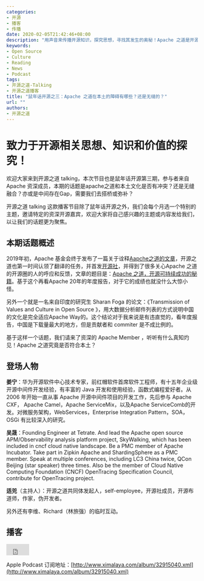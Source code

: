 ```yaml
---
categories:
- 开源
- 播客
- 传播
date: 2020-02-05T21:42:46+08:00
description: "用声音来传播开源知识，探究思想，寻找其发生的奥秘！Apache 之道是开源领域中的灯塔之一，从public good，到个体为单位，再到邮件列表与异步决策、乃至脍炙人口的共同体大于代码.....这些和本土文化是否冲突？或者有什么桥梁需要构建？本期播客深度探讨、灵魂拷问。"
keywords:
- Open Source
- Culture
- Reading
- News
- Podcast
tags:
- 开源之道-Talking
- 开源之道播客
title: "鼠年话开源之三：Apache 之道在本土的障碍有哪些？还是无缝的？"
url: ""
authors:
- 开源之道
---
```


# 致力于开源相关思想、知识和价值的探究！

欢迎大家来到开源之道 talking，本次节目也是鼠年话开源第三期，参与者来自 Apache 资深成员，本期的话题是apache之道和本土文化是否有冲突？还是无缝融合？亦或是中间存在Gap，需要我们去搭桥或弥补？

开源之道 talking 这款播客节目除了鼠年话开源之外，我们会每个月选一个特别的主题，邀请特定的资深开源嘉宾，欢迎大家将自己感兴趣的主题或内容发给我们，以让我们的话题更为聚焦。

## 本期话题概述

2019年初，Apache 基金会终于发布了一篇关于诠释[Aapche之道的文章](https://blogs.apache.org/foundation/entry/the-apache-way-to-sustainable)，开源之道也第一时间认领了翻译的任务，并首发[开源社](http://www.kaiyuanshe.cn)，并得到了很多关心Apache 之道的开源圈的人的呼应和反馈，文章的题目是：[Apache 之道，开源可持续成功的秘籍](http://ocselected.org/posts/foundation_introduce/the_apache_way_to_sustainable_os/)。基于这个再看Apache 20年的年度报告，对于它的成绩也就没什么大惊小怪。

另外一个就是一名来自印度的研究生 Sharan Foga 的论文：《Transmission of Values and Culture in Open Source 》，用大数据分析邮件列表的方式说明中国的文化是完全适应Apache Way的。这个结论对于我来说是有违直觉的，看年度报告，中国是下载量最大的地方，但是贡献者和 commiter 是不成比例的。

基于这样一个话题，我们请来了资深的 Apache Member ，听听有什么真知灼见！Apache 之道究竟是否符合本土？

## 登场人物

**姜宁**：华为开源软件中心技术专家，前红帽软件首席软件工程师，有十五年企业级开源中间件开发经验，有丰富的 Java 开发和使用经验，函数式编程爱好者。从 2006 年开始一直从事 Apache 开源中间件项目的开发工作，先后参与 Apache CXF， Apache Camel，Apache ServiceMix，以及Apache ServiceComb的开发。对微服务架构，WebServices，Enterprise Integration Pattern，SOA， OSGi 有比较深入的研究。

**吴晟**：Founding Engineer at Tetrate. And lead the Apache open source APM/Observability analysis platform project, SkyWalking, which has been included in cncf cloud native landscape. Be a PMC member of Apache Incubator. Take part in Zipkin Apache and ShardingSphere as a PMC member. Speak at multiple conferences, including LC3 China twice, QCon Beijing (star speaker) three times. Also be the member of Cloud Native Computing Foundation (CNCF) OpenTracing Specification Council, contribute for OpenTracing project.

**适兕**（主持人）：开源之道共同体发起人，self-employee，开源社成员，开源布道师，作家，伪开发者。

另外还有李维、Richard（林旅强）的临时互动。

## 播客



<iframe height="30" width="60" src="https://www.ximalaya.com/thirdparty/player/sound/player.html?id=250375070&type=red" frameborder=0 allowfullscreen></iframe>



Apple Podcast 订阅地址：[http://www.ximalaya.com/album/32915040.xml](http://www.ximalaya.com/album/32915040.xml)



